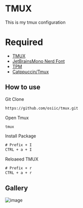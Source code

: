 # TMUX
This is my tmux configuration

# Required
- [TMUX](https://github.com/tmu)
- [JetBrainsMono Nerd Font](https://www.nerdfonts.com/font-downloads)
- [TPM](https://github.com/tmux-plugins/tpm)
- [Catppuccin/Tmux](https://github.com/catppuccin/tmux)

## How to use
Git Clone 
```cmd
https://github.com/osiic/tmux.git
```

Open Tmux
```cmd
tmux
```

Install Package
```cmd
# Prefix + I
CTRL + a + I
```

Reloaeed TMUX
```cmd
# Prefix + r
CTRL + a + r
```

## Gallery
![image](https://github.com/user-attachments/assets/5b70049f-b78e-45e9-a987-230336d3b57c)

